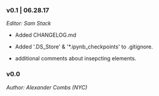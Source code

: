 ### v0.1 | 06.28.17

_Editor: Sam Stack_

- Added CHANGELOG.md 

- Added '.DS_Store' & '*.ipynb_checkpoints' to .gitignore.

- additional comments about insepcting elements.


### v0.0

_Author: Alexander Combs (NYC)_
